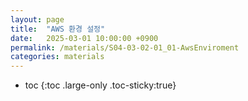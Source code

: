 ```yaml
---
layout: page
title:  "AWS 환경 설정"
date:   2025-03-01 10:00:00 +0900
permalink: /materials/S04-03-02-01_01-AwsEnviroment
categories: materials
---
```

* toc
{:toc .large-only .toc-sticky:true}

